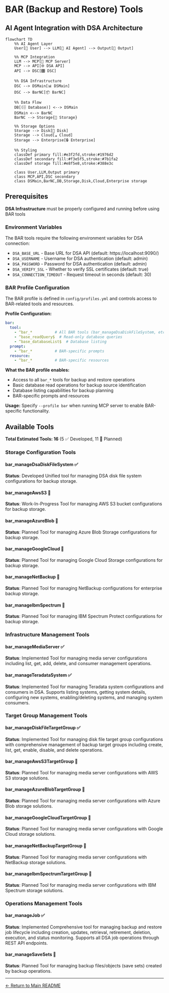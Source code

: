 # BAR (Backup and Restore) Tools

## AI Agent Integration with DSA Architecture

```mermaid
flowchart TD
    %% AI Agent Layer
    User[👤 User] --> LLM[🤖 AI Agent] --> Output[📄 Output]
    
    %% MCP Integration
    LLM --> MCP[🔌 MCP Server]
    MCP --> API[🌐 DSA API]
    API --> DSC[🎛️ DSC]
    
    %% DSA Infrastructure
    DSC --> DSMain[📊 DSMain]
    DSC --> BarNC[📦 BarNC]
    
    %% Data Flow
    DB[(🗄️ Database)] <--> DSMain
    DSMain <--> BarNC
    BarNC --> Storage{💾 Storage}
    
    %% Storage Options
    Storage --> Disk[📁 Disk]
    Storage --> Cloud[☁️ Cloud]
    Storage --> Enterprise[🔒 Enterprise]
    
    %% Styling
    classDef primary fill:#e3f2fd,stroke:#1976d2
    classDef secondary fill:#f3e5f5,stroke:#7b1fa2
    classDef storage fill:#e8f5e8,stroke:#388e3c
    
    class User,LLM,Output primary
    class MCP,API,DSC secondary
    class DSMain,BarNC,DB,Storage,Disk,Cloud,Enterprise storage
```

## Prerequisites

**DSA Infrastructure** must be properly configured and running before using BAR tools

### Environment Variables
The BAR tools require the following environment variables for DSA connection:

- `DSA_BASE_URL` - Base URL for DSA API (default: https://localhost:9090/)
- `DSA_USERNAME` - Username for DSA authentication (default: admin)
- `DSA_PASSWORD` - Password for DSA authentication (default: admin)
- `DSA_VERIFY_SSL` - Whether to verify SSL certificates (default: true)
- `DSA_CONNECTION_TIMEOUT` - Request timeout in seconds (default: 30)

### BAR Profile Configuration
The BAR profile is defined in `config/profiles.yml` and controls access to BAR-related tools and resources.

**Profile Configuration:**
```yaml
bar:
  tool:
    - ^bar_*          # All BAR tools (bar_manageDsaDiskFileSystem, etc.)
    - ^base_readQuery$  # Read-only database queries
    - ^base_databaseList$  # Database listing
  prompt:
    - ^bar_*          # BAR-specific prompts
  resource:
    - ^bar_*          # BAR-specific resources
```

**What the BAR profile enables:**
- Access to all `bar_*` tools for backup and restore operations
- Basic database read operations for backup source identification
- Database listing capabilities for backup planning
- BAR-specific prompts and resources

**Usage:** Specify `--profile bar` when running MCP server to enable BAR-specific functionality.


## Available Tools

**Total Estimated Tools: 16** (5 ✅ Developed, 11 🚧 Planned)

### Storage Configuration Tools

#### bar_manageDsaDiskFileSystem ✅
**Status**: Developed
Unified tool for managing DSA disk file system configurations for backup storage.

#### bar_manageAwsS3 🚧 
**Status**: Work-In-Progress
Tool for managing AWS S3 bucket configurations for backup storage.

#### bar_manageAzureBlob 🚧
**Status**: Planned
Tool for managing Azure Blob Storage configurations for backup storage.

#### bar_manageGoogleCloud 🚧
**Status**: Planned
Tool for managing Google Cloud Storage configurations for backup storage.

#### bar_manageNetBackup 🚧
**Status**: Planned
Tool for managing NetBackup configurations for enterprise backup storage.

#### bar_manageIbmSpectrum 🚧
**Status**: Planned
Tool for managing IBM Spectrum Protect configurations for backup storage.

### Infrastructure Management Tools

#### bar_manageMediaServer ✅
**Status**: Implemented
Tool for managing media server configurations including list, get, add, delete, and consumer management operations.

#### bar_manageTeradataSystem ✅
**Status**: Implemented
Tool for managing Teradata system configurations and consumers in DSA. Supports listing systems, getting system details, configuring new systems, enabling/deleting systems, and managing system consumers.

### Target Group Management Tools

#### bar_manageDiskFileTargetGroup ✅
**Status**: Implemented
Tool for managing disk file target group configurations with comprehensive management of backup target groups including create, list, get, enable, disable, and delete operations.

#### bar_manageAwsS3TargetGroup 🚧
**Status**: Planned
Tool for managing media server configurations with AWS S3 storage solutions.

#### bar_manageAzureBlobTargetGroup 🚧
**Status**: Planned
Tool for managing media server configurations with Azure Blob storage solutions.

#### bar_manageGoogleCloudTargetGroup 🚧
**Status**: Planned
Tool for managing media server configurations with Google Cloud storage solutions.

#### bar_manageNetBackupTargetGroup 🚧
**Status**: Planned
Tool for managing media server configurations with NetBackup storage solutions.

#### bar_manageIbmSpectrumTargetGroup 🚧
**Status**: Planned
Tool for managing media server configurations with IBM Spectrum storage solutions.

### Operations Management Tools

#### bar_manageJob ✅
**Status**: Implemented
Comprehensive tool for managing backup and restore job lifecycle including creation, updates, retrieval, retirement, deletion, execution, and status monitoring. Supports all DSA job operations through REST API endpoints.

#### bar_manageSaveSets 🚧
**Status**: Planned
Tool for managing backup files/objects (save sets) created by backup operations.

---

[← Return to Main README](../../../../README.md)
